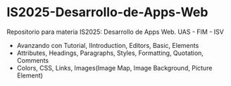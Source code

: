 # IS2025-Desarrollo-de-Apps-Web
Repositorio para materia IS2025: Desarrollo de Apps Web. UAS - FIM - ISV
- Avanzando con Tutorial, IIntroduction, Editors, Basic, Elements
- Attributes, Headings, Paragraphs, Styles, Formatting, Quotation, Comments
- Colors, CSS, Links, Images(Image Map, Image Background, Picture Element)
